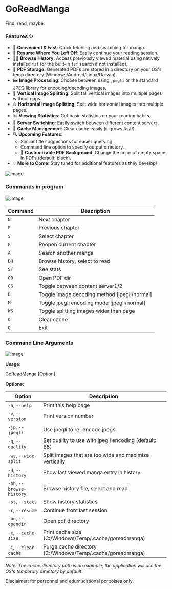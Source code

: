 # GoReadManga
Find, read, maybe.

### Features ✨

- 🚀 **Convenient & Fast**: Quick fetching and searching for manga.
- 🔄 **Resume Where You Left Off**: Easily continue your reading session.
- 🕵️‍♂️ **Browse History**: Access previously viewed material using natively installed `fzf` (or the built-in `fzf` search if not installed).
- 📁 **PDF Storage**: Generated PDFs are stored in a directory on your OS's temp directory (Windows/Android/Linux/Darwin).
- 🖼️ **Image Processing**: Choose between using `jpegli` or the standard JPEG library for encoding/decoding images.
- 📄 **Vertical Image Splitting**: Split tall vertical images into multiple pages without gaps.
- 🌐 **Horizontal Image Splitting**: Split wide horizontal images into multiple pages.
- 📊 **Viewing Statistics**: Get basic statistics on your reading habits.
- 🔄 **Server Switching**: Easily switch between different content servers.
- 🧹 **Cache Management**: Clear cache easily (it grows fast!).
- 🔍 **Upcoming Features**:
  - Similar title suggestions for easier querying.
  - Command line option to specify output directory.
  - 🎨 **Customizable PDF Background**: Change the color of empty space in PDFs (default: black).
- 💡 **More to Come**: Stay tuned for additional features as they develop!


![image](https://github.com/user-attachments/assets/0e1792f4-dbc6-4bf0-8217-bb27a97c4cfc)


### Commands in program
![image](https://github.com/user-attachments/assets/c03c3c5f-5fc0-4cbf-8250-b9416af07c18)




| Command | Description |
|---|---|
| `N` | Next chapter |
| `P` | Previous chapter |
| `S` | Select chapter |
| `R` | Reopen current chapter |
| `A` | Search another manga |
| `BH` | Browse history, select to read |
| `ST` | See stats |
| `OD` | Open PDF dir |
| `CS` | Toggle between content server1/2 |
| `D` | Toggle image decoding method [jpegli/normal] |
| `M` | Toggle jpegli encoding mode [jpegli/normal] |
| `WS` | Toggle splitting images wider than page |
| `C` | Clear cache |
| `Q` | Exit |

### Command Line Arguments
![image](https://github.com/user-attachments/assets/3f9c5ca2-8cb1-4c7e-86e0-a8bce84df090)

**Usage:**

  GoReadManga [Option]


**Options:**

| Option                        | Description                                                |
|-------------------------------|------------------------------------------------------------|
| `-h`, `--help`               | Print this help page                                       |
| `-v`, `--version`            | Print version number                                       |
| `-jp`, `--jpegli`            | Use jpegli to re-encode jpegs                            |
| `-q`, `--quality`            | Set quality to use with jpegli encoding (default: 85)    |
| `-ws`, `--wide-split`        | Split images that are too wide and maximize vertically     |
| `-H`, `--history`            | Show last viewed manga entry in history                   |
| `-bh`, `--browse-history`    | Browse history file, select and read                      |
| `-st`, `--stats`             | Show history statistics                                    |
| `-r`, `--resume`             | Continue from last session                                 |
| `-od`, `--opendir`           | Open pdf directory                                        |
| `-c`, `--cache-size`         | Print cache size (C:/Windows/Temp/.cache/goreadmanga)   |
| `-C`, `--clear-cache`        | Purge cache directory (C:/Windows/Temp/.cache/goreadmanga) |

*Note: The cache directory path is an example; the application will use the OS's temporary directory by default.*


Disclaimer: for personnel and edumucational porpoises only.

